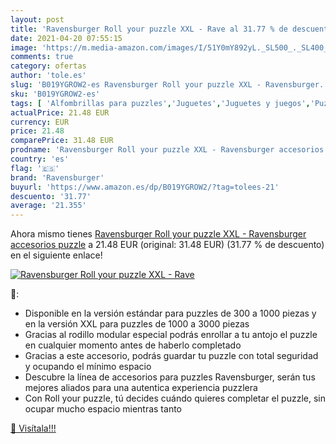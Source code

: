 ```yaml
---
layout: post
title: 'Ravensburger Roll your puzzle XXL - Rave al 31.77 % de descuento'
date: 2021-04-20 07:55:15
image: 'https://m.media-amazon.com/images/I/51Y0mY892yL._SL500_._SL400_.jpg'
comments: true
category: ofertas
author: 'tole.es'
slug: 'B019YGROW2-es Ravensburger Roll your puzzle XXL - Ravensburger...'
sku: 'B019YGROW2-es'
tags: [ 'Alfombrillas para puzzles','Juguetes','Juguetes y juegos','Puzzles y rompecabezas','puzzle','ravensburger', ]
actualPrice: 21.48 EUR
currency: EUR
price: 21.48
comparePrice: 31.48 EUR
prodname: 'Ravensburger Roll your puzzle XXL - Ravensburger accesorios puzzle'
country: 'es'
flag: '🇪🇸'
brand: 'Ravensburger'
buyurl: 'https://www.amazon.es/dp/B019YGROW2/?tag=tolees-21'
descuento: '31.77'
average: '21.355'
---
```


Ahora mismo tienes [Ravensburger Roll your puzzle XXL - Ravensburger accesorios puzzle](https://www.amazon.es/dp/B019YGROW2/?tag=tolees-21) a 21.48 EUR (original: 31.48 EUR) (31.77 %  de descuento) en el siguiente enlace!

[![Ravensburger Roll your puzzle XXL - Rave](https://m.media-amazon.com/images/I/51Y0mY892yL._SL500_._SL400_.jpg)](https://www.amazon.es/dp/B019YGROW2/?tag=tolees-21)

🔎:

- Disponible en la versión estándar para puzzles de 300 a 1000 piezas y en la versión XXL para puzzles de 1000 a 3000 piezas
- Gracias al rodillo modular especial podrás enrollar a tu antojo el puzzle en cualquier momento antes de haberlo completado
- Gracias a este accesorio, podrás guardar tu puzzle con total seguridad y ocupando el mínimo espacio
- Descubre la línea de accesorios para puzzles Ravensburger, serán tus mejores aliados para una autentica experiencia puzzlera
- Con Roll your puzzle, tú decides cuándo quieres completar el puzzle, sin ocupar mucho espacio mientras tanto

[🛒 Visítala!!!](https://www.amazon.es/dp/B019YGROW2/?tag=tolees-21)
